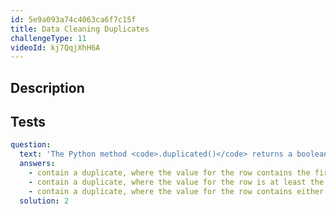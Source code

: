 ```yaml
---
id: 5e9a093a74c4063ca6f7c15f
title: Data Cleaning Duplicates
challengeType: 11
videoId: kj7QqjXhH6A
---
```


## Description
<section id='description'>
</section>

## Tests
<section id='tests'>

```yml
question:
  text: 'The Python method <code>.duplicated()</code> returns a boolean Series for your DataFrame. <code>True</code> is the return value for rows that:'
  answers:
    - contain a duplicate, where the value for the row contains the first occurrence of that value.
    - contain a duplicate, where the value for the row is at least the second occurrence of that value.
    - contain a duplicate, where the value for the row contains either the first or second occurrence.
  solution: 2
```

</section>
